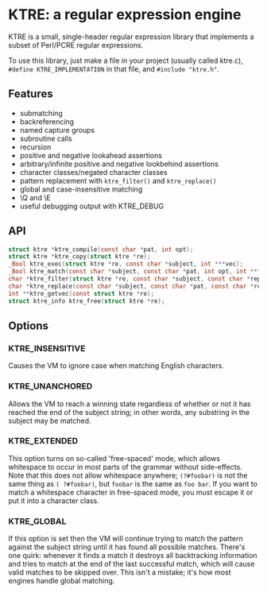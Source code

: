 # KTRE: a regular expression engine

KTRE is a small, single-header regular expression library that
implements a subset of Perl/PCRE regular expressions.

To use this library, just make a file in your project (usually called
ktre.c), `#define KTRE_IMPLEMENTATION` in that file, and `#include
"ktre.h"`.

## Features

* submatching
* backreferencing
* named capture groups
* subroutine calls
* recursion
* positive and negative lookahead assertions
* arbitrary/infinite positive and negative lookbehind assertions
* character classes/negated character classes
* pattern replacement with `ktre_filter()` and `ktre_replace()`
* global and case-insensitive matching
* \Q and \E
* useful debugging output with KTRE_DEBUG

## API

```c
struct ktre *ktre_compile(const char *pat, int opt);
struct ktre *ktre_copy(struct ktre *re);
_Bool ktre_exec(struct ktre *re, const char *subject, int ***vec);
_Bool ktre_match(const char *subject, const char *pat, int opt, int ***vec);
char *ktre_filter(struct ktre *re, const char *subject, const char *replacement);
char *ktre_replace(const char *subject, const char *pat, const char *replacement, int opt);
int **ktre_getvec(const struct ktre *re);
struct ktre_info ktre_free(struct ktre *re);
```

## Options
### KTRE_INSENSITIVE
Causes the VM to ignore case when matching English characters.

### KTRE_UNANCHORED
Allows the VM to reach a winning state regardless of whether or not it
has reached the end of the subject string; in other words, any
substring in the subject may be matched.

### KTRE_EXTENDED
This option turns on so-called 'free-spaced' mode, which allows
whitespace to occur in most parts of the grammar without side-effects.
Note that this does not allow whitespace anywhere; `(?#foobar)` is not
the same thing as `( ?#foobar)`, but `foobar` is the same as `foo
bar`.  If you want to match a whitespace character in free-spaced
mode, you must escape it or put it into a character class.

### KTRE_GLOBAL
If this option is set then the VM will continue trying to match the
pattern against the subject string until it has found all possible
matches. There's one quirk: whenever it finds a match it destroys all
backtracking information and tries to match at the end of the last
successful match, which will cause valid matches to be skipped over.
This isn't a mistake; it's how most engines handle global matching.
